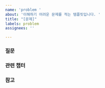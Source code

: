```yaml
---
name: 'problem '
about: '이해하기 어려운 문제를 적는 템플릿입니다. '
title: "[문제]"
labels: problem
assignees: ''

---
```


### 질문
### 관련 챕터 
### 참고
